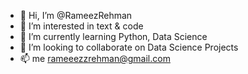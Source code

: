 - 👋 Hi, I’m @RameezRehman
- 👀 I’m interested in text & code
- 🌱 I’m currently learning Python, Data Science
- 💞️ I’m looking to collaborate on Data Science Projects
- 📫 me rameeezzrehman@gmail.com

<!---
RameezRehman/RameezRehman is a ✨ special ✨ repository because its `README.md` (this file) appears on your GitHub profile.
You can click the Preview link to take a look at your changes.
--->
